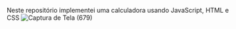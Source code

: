 
Neste repositório implementei uma calculadora usando JavaScript, HTML e CSS
![Captura de Tela (679)](https://user-images.githubusercontent.com/86538066/165191425-d40c37f8-317a-4668-b324-ffdd80f5441b.png)
